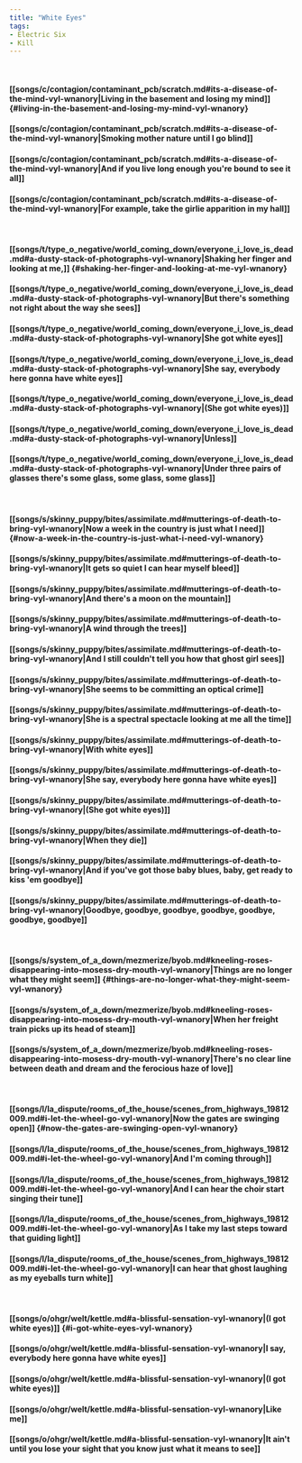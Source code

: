 ```yaml
---
title: "White Eyes"
tags:
- Electric Six
- Kill
---
```

&nbsp;
#### [[songs/c/contagion/contaminant_pcb/scratch.md#its-a-disease-of-the-mind-vyl-wnanory|Living in the basement and losing my mind]] {#living-in-the-basement-and-losing-my-mind-vyl-wnanory}
#### [[songs/c/contagion/contaminant_pcb/scratch.md#its-a-disease-of-the-mind-vyl-wnanory|Smoking mother nature until I go blind]]
#### [[songs/c/contagion/contaminant_pcb/scratch.md#its-a-disease-of-the-mind-vyl-wnanory|And if you live long enough you're bound to see it all]]
#### [[songs/c/contagion/contaminant_pcb/scratch.md#its-a-disease-of-the-mind-vyl-wnanory|For example, take the girlie apparition in my hall]]
&nbsp;
#### [[songs/t/type_o_negative/world_coming_down/everyone_i_love_is_dead.md#a-dusty-stack-of-photographs-vyl-wnanory|Shaking her finger and looking at me,]] {#shaking-her-finger-and-looking-at-me-vyl-wnanory}
#### [[songs/t/type_o_negative/world_coming_down/everyone_i_love_is_dead.md#a-dusty-stack-of-photographs-vyl-wnanory|But there's something not right about the way she sees]]
#### [[songs/t/type_o_negative/world_coming_down/everyone_i_love_is_dead.md#a-dusty-stack-of-photographs-vyl-wnanory|She got white eyes]]
#### [[songs/t/type_o_negative/world_coming_down/everyone_i_love_is_dead.md#a-dusty-stack-of-photographs-vyl-wnanory|She say,  everybody here gonna have white eyes]]
#### [[songs/t/type_o_negative/world_coming_down/everyone_i_love_is_dead.md#a-dusty-stack-of-photographs-vyl-wnanory|(She got white eyes)]]
#### [[songs/t/type_o_negative/world_coming_down/everyone_i_love_is_dead.md#a-dusty-stack-of-photographs-vyl-wnanory|Unless]]
#### [[songs/t/type_o_negative/world_coming_down/everyone_i_love_is_dead.md#a-dusty-stack-of-photographs-vyl-wnanory|Under three pairs of glasses there's some glass, some glass, some glass]]
&nbsp;
#### [[songs/s/skinny_puppy/bites/assimilate.md#mutterings-of-death-to-bring-vyl-wnanory|Now a week in the country is just what I need]] {#now-a-week-in-the-country-is-just-what-i-need-vyl-wnanory}
#### [[songs/s/skinny_puppy/bites/assimilate.md#mutterings-of-death-to-bring-vyl-wnanory|It gets so quiet I can hear myself bleed]]
#### [[songs/s/skinny_puppy/bites/assimilate.md#mutterings-of-death-to-bring-vyl-wnanory|And there's a moon on the mountain]]
#### [[songs/s/skinny_puppy/bites/assimilate.md#mutterings-of-death-to-bring-vyl-wnanory|A wind through the trees]]
#### [[songs/s/skinny_puppy/bites/assimilate.md#mutterings-of-death-to-bring-vyl-wnanory|And I still couldn't tell you how that ghost girl sees]]
#### [[songs/s/skinny_puppy/bites/assimilate.md#mutterings-of-death-to-bring-vyl-wnanory|She seems to be committing an optical crime]]
#### [[songs/s/skinny_puppy/bites/assimilate.md#mutterings-of-death-to-bring-vyl-wnanory|She is a spectral spectacle looking at me all the time]]
#### [[songs/s/skinny_puppy/bites/assimilate.md#mutterings-of-death-to-bring-vyl-wnanory|With white eyes]]
#### [[songs/s/skinny_puppy/bites/assimilate.md#mutterings-of-death-to-bring-vyl-wnanory|She say,  everybody here gonna have white eyes]]
#### [[songs/s/skinny_puppy/bites/assimilate.md#mutterings-of-death-to-bring-vyl-wnanory|(She got white eyes)]]
#### [[songs/s/skinny_puppy/bites/assimilate.md#mutterings-of-death-to-bring-vyl-wnanory|When they die]]
#### [[songs/s/skinny_puppy/bites/assimilate.md#mutterings-of-death-to-bring-vyl-wnanory|And if you've got those baby blues, baby, get ready to kiss 'em goodbye]]
#### [[songs/s/skinny_puppy/bites/assimilate.md#mutterings-of-death-to-bring-vyl-wnanory|Goodbye, goodbye, goodbye, goodbye, goodbye, goodbye, goodbye]]
&nbsp;
#### [[songs/s/system_of_a_down/mezmerize/byob.md#kneeling-roses-disappearing-into-mosess-dry-mouth-vyl-wnanory|Things are no longer what they might seem]] {#things-are-no-longer-what-they-might-seem-vyl-wnanory}
#### [[songs/s/system_of_a_down/mezmerize/byob.md#kneeling-roses-disappearing-into-mosess-dry-mouth-vyl-wnanory|When her freight train picks up its head of steam]]
#### [[songs/s/system_of_a_down/mezmerize/byob.md#kneeling-roses-disappearing-into-mosess-dry-mouth-vyl-wnanory|There's no clear line between death and dream and the ferocious haze of love]]
&nbsp;
#### [[songs/l/la_dispute/rooms_of_the_house/scenes_from_highways_19812009.md#i-let-the-wheel-go-vyl-wnanory|Now the gates are swinging open]] {#now-the-gates-are-swinging-open-vyl-wnanory}
#### [[songs/l/la_dispute/rooms_of_the_house/scenes_from_highways_19812009.md#i-let-the-wheel-go-vyl-wnanory|And I'm coming through]]
#### [[songs/l/la_dispute/rooms_of_the_house/scenes_from_highways_19812009.md#i-let-the-wheel-go-vyl-wnanory|And I can hear the choir start singing their tune]]
#### [[songs/l/la_dispute/rooms_of_the_house/scenes_from_highways_19812009.md#i-let-the-wheel-go-vyl-wnanory|As I take my last steps toward that guiding light]]
#### [[songs/l/la_dispute/rooms_of_the_house/scenes_from_highways_19812009.md#i-let-the-wheel-go-vyl-wnanory|I can hear that ghost laughing as my eyeballs turn white]]
&nbsp;
#### [[songs/o/ohgr/welt/kettle.md#a-blissful-sensation-vyl-wnanory|(I got white eyes)]] {#i-got-white-eyes-vyl-wnanory}
#### [[songs/o/ohgr/welt/kettle.md#a-blissful-sensation-vyl-wnanory|I say,  everybody here gonna have white eyes]]
#### [[songs/o/ohgr/welt/kettle.md#a-blissful-sensation-vyl-wnanory|(I got white eyes)]]
#### [[songs/o/ohgr/welt/kettle.md#a-blissful-sensation-vyl-wnanory|Like me]]
#### [[songs/o/ohgr/welt/kettle.md#a-blissful-sensation-vyl-wnanory|It ain't until you lose your sight that you know just what it means to see]]
